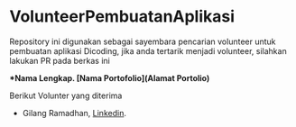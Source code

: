 # VolunteerPembuatanAplikasi

Repository ini digunakan sebagai sayembara pencarian volunteer untuk pembuatan aplikasi Dicoding, jika anda tertarik menjadi volunteer, silahkan lakukan PR pada berkas ini

**\*Nama Lengkap. [Nama Portofolio](Alamat Portolio)**


Berikut Volunter yang diterima
* Gilang Ramadhan, [Linkedin](https://www.linkedin.com/in/gilang-adhan/).
